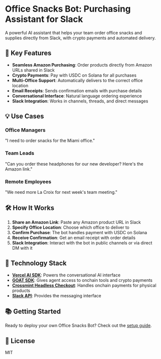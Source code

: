 # Office Snacks Bot: Purchasing Assistant for Slack

A powerful AI assistant that helps your team order office snacks and supplies directly from Slack, with crypto payments and automated delivery.

## 🚀 Key Features

- **Seamless Amazon Purchasing**: Order products directly from Amazon URLs shared in Slack
- **Crypto Payments**: Pay with USDC on Solana for all purchases
- **Multi-Office Support**: Automatically delivers to the correct office location
- **Email Receipts**: Sends confirmation emails with purchase details
- **Conversational Interface**: Natural language ordering experience 
- **Slack Integration**: Works in channels, threads, and direct messages

## 💡 Use Cases

### Office Managers
"I need to order snacks for the Miami office."

### Team Leads
"Can you order these headphones for our new developer? Here's the Amazon link."

### Remote Employees
"We need more La Croix for next week's team meeting."

## 🛠️ How It Works

1. **Share an Amazon Link**: Paste any Amazon product URL in Slack
2. **Specify Office Location**: Choose which office to deliver to
3. **Confirm Purchase**: The bot handles payment with USDC on Solana
4. **Receive Confirmation**: Get an email receipt with order details
5. **Slack Integration**: Interact with the bot in public channels or via direct DM with it

## 🔧 Technology Stack

- **[Vercel AI SDK](https://sdk.vercel.ai/docs)**: Powers the conversational AI interface
- **[GOAT SDK](https://github.com/goat-sdk/goat/)**: Gives agent access to onchain tools and crypto payments
- **[Crossmint Headless Checkout](https://docs.crossmint.com/nft-checkout/headless/guides/physical-good-purchases)**: Handles onchain payments for physical products
- **[Slack API](https://api.slack.com)**: Provides the messaging interface

## 📚 Getting Started

Ready to deploy your own Office Snacks Bot? Check out the [setup guide](SETUP.md).

## 📝 License

MIT
